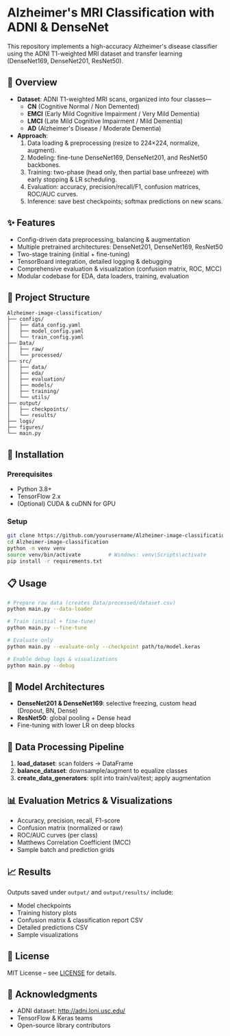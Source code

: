 # Alzheimer's MRI Classification with ADNI & DenseNet

This repository implements a high-accuracy Alzheimer's disease classifier using the ADNI T1-weighted MRI dataset and transfer learning (DenseNet169, DenseNet201, ResNet50).

## 📖 Overview

- **Dataset**: ADNI T1-weighted MRI scans, organized into four classes—  
  - **CN** (Cognitive Normal / Non Demented)  
  - **EMCI** (Early Mild Cognitive Impairment / Very Mild Dementia)  
  - **LMCI** (Late Mild Cognitive Impairment / Mild Dementia)  
  - **AD** (Alzheimer's Disease / Moderate Dementia)  
- **Approach**:  
  1. Data loading & preprocessing (resize to 224×224, normalize, augment).  
  2. Modeling: fine-tune DenseNet169, DenseNet201, and ResNet50 backbones.  
  3. Training: two-phase (head only, then partial base unfreeze) with early stopping & LR scheduling.  
  4. Evaluation: accuracy, precision/recall/F1, confusion matrices, ROC/AUC curves.  
  5. Inference: save best checkpoints; softmax predictions on new scans.

## ✨ Features

- Config-driven data preprocessing, balancing & augmentation  
- Multiple pretrained architectures: DenseNet201, DenseNet169, ResNet50  
- Two-stage training (initial + fine-tuning)  
- TensorBoard integration, detailed logging & debugging  
- Comprehensive evaluation & visualization (confusion matrix, ROC, MCC)  
- Modular codebase for EDA, data loaders, training, evaluation

## 📁 Project Structure

```text
Alzheimer-image-classification/
├── configs/                  
│   ├── data_config.yaml      
│   ├── model_config.yaml     
│   └── train_config.yaml     
├── Data/                     
│   ├── raw/                  
│   └── processed/            
├── src/                      
│   ├── data/                 
│   ├── eda/                  
│   ├── evaluation/           
│   ├── models/               
│   ├── training/             
│   └── utils/                
├── output/                   
│   ├── checkpoints/          
│   └── results/              
├── logs/                     
├── figures/                  
└── main.py                   
```

## 🚀 Installation

### Prerequisites
- Python 3.8+  
- TensorFlow 2.x  
- (Optional) CUDA & cuDNN for GPU

### Setup
```bash
git clone https://github.com/yourusername/Alzheimer-image-classification.git
cd Alzheimer-image-classification
python -m venv venv
source venv/bin/activate         # Windows: venv\Scripts\activate
pip install -r requirements.txt
```

## 📋 Usage

```bash
# Prepare raw data (creates Data/processed/dataset.csv)
python main.py --data-loader

# Train (initial + fine-tune)
python main.py --fine-tune

# Evaluate only
python main.py --evaluate-only --checkpoint path/to/model.keras

# Enable debug logs & visualizations
python main.py --debug
```

## 🧠 Model Architectures

- **DenseNet201 & DenseNet169**: selective freezing, custom head (Dropout, BN, Dense)  
- **ResNet50**: global pooling + Dense head  
- Fine-tuning with lower LR on deep blocks

## 🔄 Data Processing Pipeline

1. **load_dataset**: scan folders → DataFrame  
2. **balance_dataset**: downsample/augment to equalize classes  
3. **create_data_generators**: split into train/val/test; apply augmentation

## 📊 Evaluation Metrics & Visualizations

- Accuracy, precision, recall, F1-score  
- Confusion matrix (normalized or raw)  
- ROC/AUC curves (per class)  
- Matthews Correlation Coefficient (MCC)  
- Sample batch and prediction grids

## 📈 Results

Outputs saved under `output/` and `output/results/` include:  
- Model checkpoints  
- Training history plots  
- Confusion matrix & classification report CSV  
- Detailed predictions CSV  
- Sample visualizations

## 📄 License

MIT License – see [LICENSE](LICENSE) for details.

## 🙏 Acknowledgments

- ADNI dataset: http://adni.loni.usc.edu/  
- TensorFlow & Keras teams  
- Open-source library contributors
